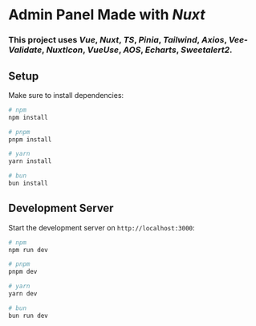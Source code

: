 
# Admin Panel Made with ***Nuxt***
### This project uses ***Vue***, ***Nuxt***, ***TS***, ***Pinia***, ***Tailwind***, ***Axios***, ***Vee-Validate***, ***NuxtIcon***, ***VueUse***, ***AOS***, ***Echarts***, ***Sweetalert2***.



## Setup

Make sure to install dependencies:

```bash
# npm
npm install

# pnpm
pnpm install

# yarn
yarn install

# bun
bun install
```

## Development Server

Start the development server on `http://localhost:3000`:

```bash
# npm
npm run dev

# pnpm
pnpm dev

# yarn
yarn dev

# bun
bun run dev
```
